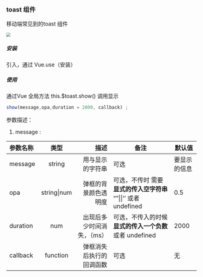 ### toast 组件

移动端常见到的toast 组件



<img src="E:\Web-Prpjects\myComponents\images\toast.png" style="zoom:67%;" />




##### 安装

引入，通过 Vue.use（安装）

##### 使用

通过Vue 全局方法 this.$toast.show() 调用显示

``` javascript
show(message,opa,duration = 2000, callback) ;
```

参数描述：



1. message :

| 参数名称 |    类型     |                       描述 | 备注                                                         | 默认值       |
| :------- | :---------: | -------------------------: | ------------------------------------------------------------ | ------------ |
| message  |   string    |           用与显示的字符串 | 可选                                                         | 要显示的信息 |
| opa      | string\|num |       弹框的背景颜色透明度 | 可选，不传时 需要**显式的传入空字符串**  “”\|\|‘’  或者 undefined | 0.5          |
| duration |     num     | 出现后多少时间消失，（ms） | 可选，不传入的时候**显式的传入一个负数**  或者 undefined     | 2000         |
| callback |  function   |   弹框消失后执行的回调函数 | 可选                                                         | 无           |